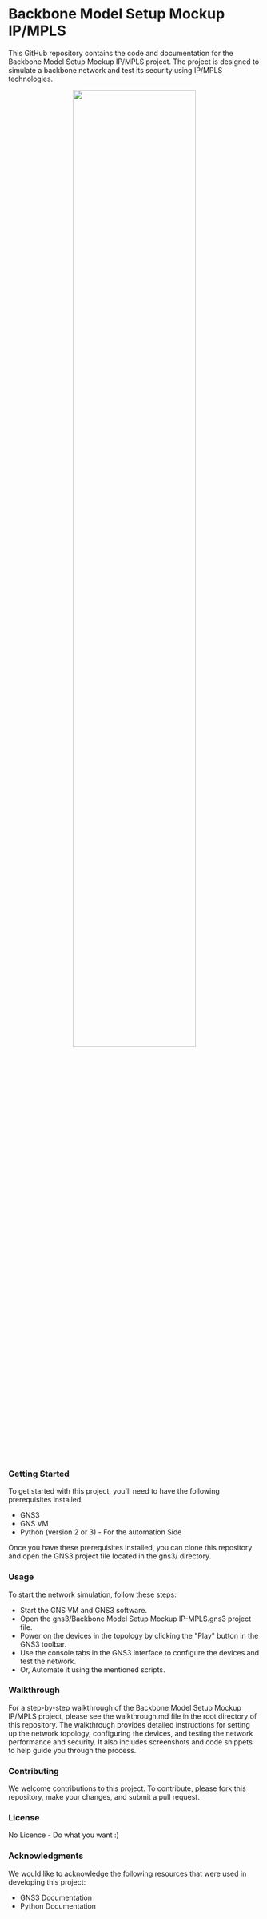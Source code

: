 # Backbone Model Setup Mockup IP/MPLS
This GitHub repository contains the code and documentation for the Backbone Model Setup Mockup IP/MPLS project. The project is designed to simulate a backbone network and test its security using IP/MPLS technologies.

<p align="center" width="70%">
    <img width="70%"src="https://cdn.akamai.steamstatic.com/steam/apps/865610/capsule_616x353.jpg?t=1662045980"> 
</p>

### Getting Started
To get started with this project, you'll need to have the following prerequisites installed:

- GNS3
- GNS VM
- Python (version 2 or 3) - For the automation Side

Once you have these prerequisites installed, you can clone this repository and open the GNS3 project file located in the gns3/ directory.

### Usage
To start the network simulation, follow these steps:

- Start the GNS VM and GNS3 software.
- Open the gns3/Backbone Model Setup Mockup IP-MPLS.gns3 project file.
- Power on the devices in the topology by clicking the "Play" button in the GNS3 toolbar.
- Use the console tabs in the GNS3 interface to configure the devices and test the network.
- Or, Automate it using the mentioned scripts.

### Walkthrough
For a step-by-step walkthrough of the Backbone Model Setup Mockup IP/MPLS project, please see the walkthrough.md file in the root directory of this repository. The walkthrough provides detailed instructions for setting up the network topology, configuring the devices, and testing the network performance and security. It also includes screenshots and code snippets to help guide you through the process.

### Contributing
We welcome contributions to this project. To contribute, please fork this repository, make your changes, and submit a pull request.

### License
No Licence - Do what you want :)

### Acknowledgments
We would like to acknowledge the following resources that were used in developing this project:
- GNS3 Documentation
- Python Documentation
